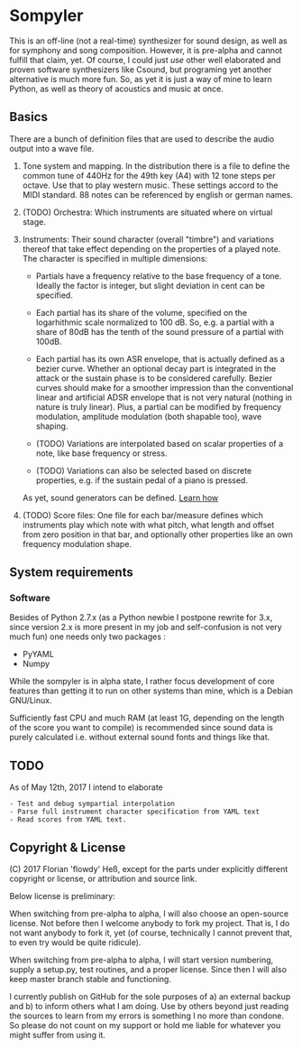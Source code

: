 Sompyler
========

This is an off-line (not a real-time) synthesizer for sound design,
as well as for symphony and song composition. However, it is pre-alpha
and cannot fulfill that claim, yet. Of course, I could just *use* other
well elaborated and proven software synthesizers like Csound, but programing
yet another alternative is much more fun. So, as yet it is just a way of mine
to learn Python, as well as theory of acoustics and music at once.

Basics
------

There are a bunch of definition files that are used to describe the
audio output into a wave file.

  1. Tone system and mapping. In the distribution there is a file to define
     the common tune of 440Hz for the 49th key (A4) with 12 tone steps per
     octave. Use that to play western music. These settings accord to the MIDI
     standard. 88 notes can be referenced by english or german names.

  2. (TODO) Orchestra: Which instruments are situated where on virtual stage. 

  3. Instruments: Their sound character (overall "timbre") and variations
     thereof that take effect depending on the properties of a played note.
     The character is specified in multiple dimensions:

       * Partials have a frequency relative to the base frequency of a tone.
         Ideally the factor is integer, but slight deviation in cent can be
         specified.

       * Each partial has its share of the volume, specified on the logarhithmic
         scale normalized to 100 dB. So, e.g. a partial with a share of 80dB
         has the tenth of the sound pressure of a partial with 100dB.

       * Each partial has its own ASR envelope, that is actually defined as a
         bezier curve. Whether an optional decay part is integrated in the attack
         or the sustain phase is to be considered carefully. Bezier curves should
         make for a smoother impression than the conventional linear and artificial
         ADSR envelope that is not very natural (nothing in nature is truly linear).
         Plus, a partial can be modified by frequency modulation, amplitude
         modulation (both shapable too), wave shaping.

       * (TODO) Variations are interpolated based on scalar properties of a note,
         like base frequency or stress.

       * (TODO) Variations can also be selected based on discrete properties, e.g.
         if the sustain pedal of a piano is pressed.

     As yet, sound generators can be defined. [Learn how](doc/instrument-definition.md)

  4. (TODO) Score files: One file for each bar/measure defines which instruments play
     which note with what pitch, what length and offset from zero position in that
     bar, and optionally other properties like an own frequency modulation shape.

System requirements
-------------------

### Software

Besides of Python 2.7.x (as a Python newbie I postpone rewrite for 3.x, since
version 2.x is more present in my job and self-confusion is not very much fun)
one needs only two packages :

  * PyYAML
  * Numpy

While the sompyler is in alpha state, I rather focus development of core features
than getting it to run on other systems than mine, which is a Debian GNU/Linux.

Sufficiently fast CPU and much RAM (at least 1G, depending on the length of the
score you want to compile) is recommended since sound data is purely calculated
i.e. without external sound fonts and things like that.

TODO
----

As of May 12th, 2017 I intend to elaborate

    - Test and debug sympartial interpolation
    - Parse full instrument character specification from YAML text
    - Read scores from YAML text.

Copyright & License
-------------------

(C) 2017 Florian 'flowdy' Heß, except for the parts under explicitly different
copyright or license, or attribution and source link.

Below license is preliminary:

When switching from pre-alpha to alpha, I will also choose an open-source license.
Not before then I welcome anybody to fork my project. That is, I do not want anybody
to fork it, yet (of course, technically I cannot prevent that, to even try would be quite
ridicule).

When switching from pre-alpha to alpha, I will start version numbering, supply a
setup.py, test routines, and a proper license. Since then I will also keep master
branch stable and functioning.

I currently publish on GitHub for the sole purposes of a) an external backup and b)
to inform others what I am doing. Use by others beyond just reading the sources
to learn from my errors is something I no more than condone. So please do not
count on my support or hold me liable for whatever you might suffer from using it.
